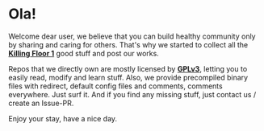 # Ola!

Welcome dear user, we believe that you can build healthy community only by sharing and caring for others. That's why we started to collect all the [**Killing Floor 1**](https://store.steampowered.com/app/1250/Killing_Floor/) good stuff and post our works.

Repos that we directly own are mostly licensed by [**GPLv3**](https://www.gnu.org/licenses/gpl-3.0.en.html), letting you to easily read, modify and learn stuff. Also, we provide precompiled binary files with redirect, default config files and comments, comments everywhere. Just surf it. And if you find any missing stuff, just contact us / create an Issue-PR.

Enjoy your stay, have a nice day.
